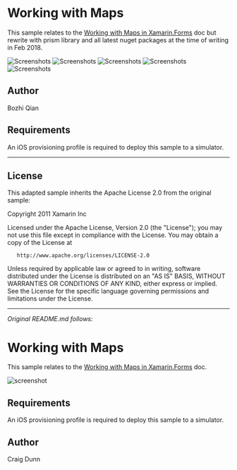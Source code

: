 Working with Maps
==============

This sample relates to the [Working with Maps in Xamarin.Forms](http://developer.xamarin.com/guides/cross-platform/xamarin-forms/working-with/maps) doc but rewrite with prism library and all latest nuget packages at the time of writing in Feb 2018. 

![Screenshots](Art/MapPage.png)
![Screenshots](Art/PinPage.png)
![Screenshots](Art/GeocoderPage.png)
![Screenshots](Art/MapAppPage.png)
![Screenshots](Art/CustomMapPage.png)

Author
------

Bozhi Qian

Requirements 
------------
An iOS provisioning profile is required to deploy this sample to a simulator.


---

License
-------

This adapted sample inherits the Apache License 2.0 from the original sample:

   Copyright 2011 Xamarin Inc

   Licensed under the Apache License, Version 2.0 (the "License");
   you may not use this file except in compliance with the License.
   You may obtain a copy of the License at

       http://www.apache.org/licenses/LICENSE-2.0

   Unless required by applicable law or agreed to in writing, software
   distributed under the License is distributed on an "AS IS" BASIS,
   WITHOUT WARRANTIES OR CONDITIONS OF ANY KIND, either express or implied.
   See the License for the specific language governing permissions and
   limitations under the License.

---

*Original README.md follows:*

Working with Maps
==============

This sample relates to the [Working with Maps in Xamarin.Forms](http://developer.xamarin.com/guides/cross-platform/xamarin-forms/working-with/maps) doc.

![screenshot](https://raw.githubusercontent.com/xamarin/xamarin-forms-samples/master/WorkingWithMaps/Screenshots/maps-zoom-sml.png "Map zoom")

Requirements 
------------
An iOS provisioning profile is required to deploy this sample to a simulator.

Author
------

Craig Dunn